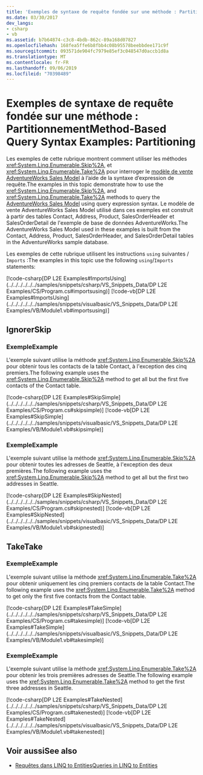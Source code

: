 ```yaml
---
title: 'Exemples de syntaxe de requête fondée sur une méthode : Partitionnement'
ms.date: 03/30/2017
dev_langs:
- csharp
- vb
ms.assetid: b7b64874-c3c8-4bdb-862c-89a168d07827
ms.openlocfilehash: 168fea5ffe6b8fbb4c08b95578beebbdee171c9f
ms.sourcegitcommit: 093571de904fc7979e85ef3c048547d0accb1d8a
ms.translationtype: MT
ms.contentlocale: fr-FR
ms.lasthandoff: 09/06/2019
ms.locfileid: "70398489"
---
```

# <a name="method-based-query-syntax-examples-partitioning"></a><span data-ttu-id="b118c-102">Exemples de syntaxe de requête fondée sur une méthode : Partitionnement</span><span class="sxs-lookup"><span data-stu-id="b118c-102">Method-Based Query Syntax Examples: Partitioning</span></span>
<span data-ttu-id="b118c-103">Les exemples de cette rubrique montrent comment utiliser les méthodes <xref:System.Linq.Enumerable.Skip%2A>, et <xref:System.Linq.Enumerable.Take%2A> pour interroger le [modèle de vente AdventureWorks Sales Model](https://github.com/Microsoft/sql-server-samples/releases/tag/adventureworks) à l’aide de la syntaxe d’expression de requête.</span><span class="sxs-lookup"><span data-stu-id="b118c-103">The examples in this topic demonstrate how to use the <xref:System.Linq.Enumerable.Skip%2A>, and <xref:System.Linq.Enumerable.Take%2A> methods to query the [AdventureWorks Sales Model](https://github.com/Microsoft/sql-server-samples/releases/tag/adventureworks) using query expression syntax.</span></span> <span data-ttu-id="b118c-104">Le modèle de vente AdventureWorks Sales Model utilisé dans ces exemples est construit à partir des tables Contact, Address, Product, SalesOrderHeader et SalesOrderDetail de l'exemple de base de données AdventureWorks.</span><span class="sxs-lookup"><span data-stu-id="b118c-104">The AdventureWorks Sales Model used in these examples is built from the Contact, Address, Product, SalesOrderHeader, and SalesOrderDetail tables in the AdventureWorks sample database.</span></span>  
  
 <span data-ttu-id="b118c-105">Les exemples de cette rubrique utilisent les instructions `using` suivantes / `Imports` :</span><span class="sxs-lookup"><span data-stu-id="b118c-105">The examples in this topic use the following `using`/`Imports` statements:</span></span>  
  
 [!code-csharp[DP L2E Examples#ImportsUsing](../../../../../../samples/snippets/csharp/VS_Snippets_Data/DP L2E Examples/CS/Program.cs#importsusing)]
 [!code-vb[DP L2E Examples#ImportsUsing](../../../../../../samples/snippets/visualbasic/VS_Snippets_Data/DP L2E Examples/VB/Module1.vb#importsusing)]  
  
## <a name="skip"></a><span data-ttu-id="b118c-106">Ignorer</span><span class="sxs-lookup"><span data-stu-id="b118c-106">Skip</span></span>  
  
### <a name="example"></a><span data-ttu-id="b118c-107">Exemple</span><span class="sxs-lookup"><span data-stu-id="b118c-107">Example</span></span>  
 <span data-ttu-id="b118c-108">L'exemple suivant utilise la méthode <xref:System.Linq.Enumerable.Skip%2A> pour obtenir tous les contacts de la table Contact, à l'exception des cinq premiers.</span><span class="sxs-lookup"><span data-stu-id="b118c-108">The following example uses the <xref:System.Linq.Enumerable.Skip%2A> method to get all but the first five contacts of the Contact table.</span></span>  
  
 [!code-csharp[DP L2E Examples#SkipSimple](../../../../../../samples/snippets/csharp/VS_Snippets_Data/DP L2E Examples/CS/Program.cs#skipsimple)]
 [!code-vb[DP L2E Examples#SkipSimple](../../../../../../samples/snippets/visualbasic/VS_Snippets_Data/DP L2E Examples/VB/Module1.vb#skipsimple)]  
  
### <a name="example"></a><span data-ttu-id="b118c-109">Exemple</span><span class="sxs-lookup"><span data-stu-id="b118c-109">Example</span></span>  
 <span data-ttu-id="b118c-110">L'exemple suivant utilise la méthode <xref:System.Linq.Enumerable.Skip%2A> pour obtenir toutes les adresses de Seattle, à l'exception des deux premières.</span><span class="sxs-lookup"><span data-stu-id="b118c-110">The following example uses the <xref:System.Linq.Enumerable.Skip%2A> method to get all but the first two addresses in Seattle.</span></span>  
  
 [!code-csharp[DP L2E Examples#SkipNested](../../../../../../samples/snippets/csharp/VS_Snippets_Data/DP L2E Examples/CS/Program.cs#skipnested)]
 [!code-vb[DP L2E Examples#SkipNested](../../../../../../samples/snippets/visualbasic/VS_Snippets_Data/DP L2E Examples/VB/Module1.vb#skipnested)]  
  
## <a name="take"></a><span data-ttu-id="b118c-111">Take</span><span class="sxs-lookup"><span data-stu-id="b118c-111">Take</span></span>  
  
### <a name="example"></a><span data-ttu-id="b118c-112">Exemple</span><span class="sxs-lookup"><span data-stu-id="b118c-112">Example</span></span>  
 <span data-ttu-id="b118c-113">L'exemple suivant utilise la méthode <xref:System.Linq.Enumerable.Take%2A> pour obtenir uniquement les cinq premiers contacts de la table Contact.</span><span class="sxs-lookup"><span data-stu-id="b118c-113">The following example uses the <xref:System.Linq.Enumerable.Take%2A> method to get only the first five contacts from the Contact table.</span></span>  
  
 [!code-csharp[DP L2E Examples#TakeSimple](../../../../../../samples/snippets/csharp/VS_Snippets_Data/DP L2E Examples/CS/Program.cs#takesimple)]
 [!code-vb[DP L2E Examples#TakeSimple](../../../../../../samples/snippets/visualbasic/VS_Snippets_Data/DP L2E Examples/VB/Module1.vb#takesimple)]  
  
### <a name="example"></a><span data-ttu-id="b118c-114">Exemple</span><span class="sxs-lookup"><span data-stu-id="b118c-114">Example</span></span>  
 <span data-ttu-id="b118c-115">L'exemple suivant utilise la méthode <xref:System.Linq.Enumerable.Take%2A> pour obtenir les trois premières adresses de Seattle.</span><span class="sxs-lookup"><span data-stu-id="b118c-115">The following example uses the <xref:System.Linq.Enumerable.Take%2A> method to get the first three addresses in Seattle.</span></span>  
  
 [!code-csharp[DP L2E Examples#TakeNested](../../../../../../samples/snippets/csharp/VS_Snippets_Data/DP L2E Examples/CS/Program.cs#takenested)]
 [!code-vb[DP L2E Examples#TakeNested](../../../../../../samples/snippets/visualbasic/VS_Snippets_Data/DP L2E Examples/VB/Module1.vb#takenested)]  
  
## <a name="see-also"></a><span data-ttu-id="b118c-116">Voir aussi</span><span class="sxs-lookup"><span data-stu-id="b118c-116">See also</span></span>

- [<span data-ttu-id="b118c-117">Requêtes dans LINQ to Entities</span><span class="sxs-lookup"><span data-stu-id="b118c-117">Queries in LINQ to Entities</span></span>](queries-in-linq-to-entities.md)

